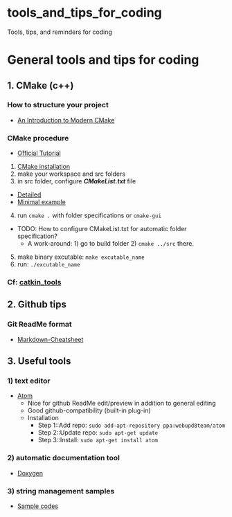 # tools_and_tips_for_coding
Tools, tips, and reminders for coding

# General tools and tips for coding

## 1. CMake (c++)
### How to structure your project
- [An Introduction to Modern CMake](https://cliutils.gitlab.io/modern-cmake/chapters/basics/structure.html)

### CMake procedure
- [Official Tutorial](https://cmake.org/cmake/help/latest/guide/tutorial/index.html)
1. [CMake installation](https://cgold.readthedocs.io/en/latest/first-step/installation.html)
2. make your workspace and src folders
3. in src folder, configure ***CMakeList.txt*** file
  - [Detailed](https://gitlab.kitware.com/cmake/community/-/wikis/FAQ)
  - [Minimal example](https://cgold.readthedocs.io/en/latest/first-step/minimal-example.html)
4. run ```cmake .``` with folder specifications or ```cmake-gui```
  - TODO: How to configure CMakeList.txt for automatic folder specification?
    - A work-around: 1) go to build folder 2) ```cmake ../src``` there.
5. make binary excutable: ```make excutable_name```
6. run: ```./excutable_name```

### Cf: [catkin_tools](https://catkin-tools.readthedocs.io/en/latest/#)

## 2. Github tips
### Git ReadMe format
- [Markdown-Cheatsheet](https://github.com/adam-p/markdown-here/wiki/Markdown-Cheatsheet)


## 3. Useful tools
### 1) text editor
- [Atom](https://atom.io/)
  - Nice for github ReadMe edit/preview in addition to general editing
  - Good github-compatibility (built-in plug-in)
  - Installation
    - Step 1::Add repo: ```sudo add-apt-repository ppa:webupd8team/atom```
    - Step 2::Update repo: ```sudo apt-get update```
    - Step 3::Install: ```sudo apt-get install atom```

### 2) automatic documentation tool
- [Doxygen](http://www.doxygen.nl/manual/docblocks.html)


### 3) string management samples
- [Sample codes](stringManagement)
